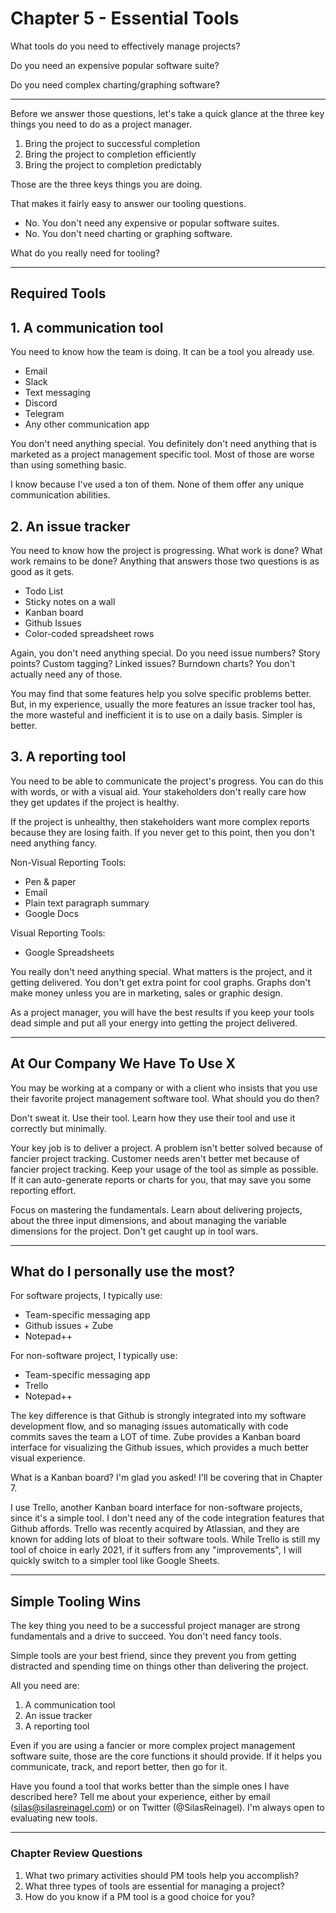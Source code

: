 # Chapter 5 - Essential Tools

What tools do you need to effectively manage projects?

Do you need an expensive popular software suite?

Do you need complex charting/graphing software?

---

Before we answer those questions, let's take a quick glance at the three key things you need to do as a project manager.

1. Bring the project to successful completion
2. Bring the project to completion efficiently
3. Bring the project to completion predictably

Those are the three keys things you are doing.

That makes it fairly easy to answer our tooling questions.

- No. You don't need any expensive or popular software suites.
- No. You don't need charting or graphing software.

What do you really need for tooling?

---

## Required Tools

## 1. A communication tool

You need to know how the team is doing. It can be a tool you already use.

- Email
- Slack
- Text messaging
- Discord
- Telegram
- Any other communication app

You don't need anything special. You definitely don't need anything that is marketed as a project management specific tool. Most of those are worse than using something basic.

I know because I've used a ton of them. None of them offer any unique communication abilities.

## 2. An issue tracker

You need to know how the project is progressing. What work is done? What work remains to be done? Anything that answers those two questions is as good as it gets.

- Todo List
- Sticky notes on a wall
- Kanban board
- Github Issues
- Color-coded spreadsheet rows

Again, you don't need anything special. Do you need issue numbers? Story points? Custom tagging? Linked issues? Burndown charts? You don't actually need any of those.

You may find that some features help you solve specific problems better. But, in my experience, usually the more features an issue tracker tool has, the more wasteful and inefficient it is to use on a daily basis. Simpler is better.

## 3. A reporting tool

You need to be able to communicate the project's progress. You can do this with words, or with a visual aid. Your stakeholders don't really care how they get updates if the project is healthy.

If the project is unhealthy, then stakeholders want more complex reports because they are losing faith. If you never get to this point, then you don't need anything fancy.

Non-Visual Reporting Tools:
- Pen & paper
- Email
- Plain text paragraph summary
- Google Docs

Visual Reporting Tools:
- Google Spreadsheets

You really don't need anything special. What matters is the project, and it getting delivered. You don't get extra point for cool graphs. Graphs don't make money unless you are in marketing, sales or graphic design.

As a project manager, you will have the best results if you keep your tools dead simple and put all your energy into getting the project delivered.

---

## At Our Company We Have To Use X

You may be working at a company or with a client who insists that you use their favorite project management software tool. What should you do then?

Don't sweat it. Use their tool. Learn how they use their tool and use it correctly but minimally.

Your key job is to deliver a project. A problem isn't better solved because of fancier project tracking. Customer needs aren't better met because of fancier project tracking. Keep your usage of the tool as simple as possible. If it can auto-generate reports or charts for you, that may save you some reporting effort.

Focus on mastering the fundamentals. Learn about delivering projects, about the three input dimensions, and about managing the variable dimensions for the project. Don't get caught up in tool wars.

---

## What do I personally use the most?

For software projects, I typically use:
- Team-specific messaging app
- Github issues + Zube
- Notepad++

For non-software project, I typically use:
- Team-specific messaging app
- Trello
- Notepad++

The key difference is that Github is strongly integrated into my software development flow, and so managing issues automatically with code commits saves the team a LOT of time. Zube provides a Kanban board interface for visualizing the Github issues, which provides a much better visual experience.

What is a Kanban board? I'm glad you asked! I'll be covering that in Chapter 7.

I use Trello, another Kanban board interface for non-software projects, since it's a simple tool. I don't need any of the code integration features that Github affords. Trello was recently acquired by Atlassian, and they are known for adding lots of bloat to their software tools. While Trello is still my tool of choice in early 2021, if it suffers from any "improvements", I will quickly switch to a simpler tool like Google Sheets.

---

## Simple Tooling Wins

The key thing you need to be a successful project manager are strong fundamentals and a drive to succeed. You don't need fancy tools.

Simple tools are your best friend, since they prevent you from getting distracted and spending time on things other than delivering the project.

All you need are:

1. A communication tool
2. An issue tracker
3. A reporting tool

Even if you are using a fancier or more complex project management software suite, those are the core functions it should provide. If it helps you communicate, track, and report better, then go for it.

Have you found a tool that works better than the simple ones I have described here? Tell me about your experience, either by email (silas@silasreinagel.com) or on Twitter (@SilasReinagel). I'm always open to evaluating new tools.

---

### Chapter Review Questions
1. What two primary activities should PM tools help you accomplish?
2. What three types of tools are essential for managing a project?
3. How do you know if a PM tool is a good choice for you?
